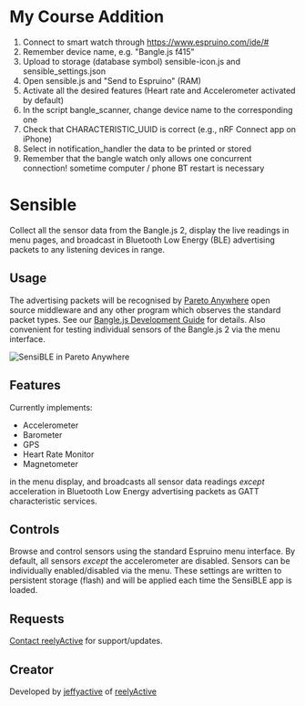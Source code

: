 # My Course Addition

1. Connect to smart watch through https://www.espruino.com/ide/#
2. Remember device name, e.g. "Bangle.js f415"
3. Upload to storage (database symbol) sensible-icon.js and sensible_settings.json
4. Open sensible.js and "Send to Espruino" (RAM)
5. Activate all the desired features (Heart rate and Accelerometer activated by default)
6. In the script bangle_scanner, change device name to the corresponding one
7. Check that CHARACTERISTIC_UUID is correct (e.g., nRF Connect app on iPhone)
8. Select in notification_handler the data to be printed or stored
9. Remember that the bangle watch only allows one concurrent connection! sometime computer / phone BT restart is necessary


# Sensible

Collect all the sensor data from the Bangle.js 2, display the live readings in menu pages, and broadcast in Bluetooth Low Energy (BLE) advertising packets to any listening devices in range.


## Usage

The advertising packets will be recognised by [Pareto Anywhere](https://www.reelyactive.com/pareto/anywhere/) open source middleware and any other program which observes the standard packet types.  See our [Bangle.js Development Guide](https://reelyactive.github.io/diy/banglejs-dev/) for details.  Also convenient for testing individual sensors of the Bangle.js 2 via the menu interface.

![SensiBLE in Pareto Anywhere](/BangleApps/apps/sensible/screenshot-pareto-anywhere.png)


## Features

Currently implements:
- Accelerometer
- Barometer
- GPS
- Heart Rate Monitor
- Magnetometer

in the menu display, and broadcasts all sensor data readings _except_ acceleration in Bluetooth Low Energy advertising packets as GATT characteristic services.


## Controls

Browse and control sensors using the standard Espruino menu interface.  By default, all sensors _except_ the accelerometer are disabled.  Sensors can be individually enabled/disabled via the menu.  These settings are written to persistent storage (flash) and will be applied each time the SensiBLE app is loaded.


## Requests

[Contact reelyActive](https://www.reelyactive.com/contact/) for support/updates.


## Creator

Developed by [jeffyactive](https://github.com/jeffyactive) of [reelyActive](https://www.reelyactive.com)
